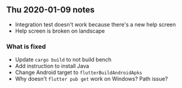## Thu 2020-01-09 notes

-   Integration test doesn't work because there's a new help screen
-   Help screen is broken on landscape

### What is fixed

-   Update `cargo build` to not build bench
-   Add instruction to install Java
-   Change Android target to `flutterBuildAndroidApks`
-   Why doesn't `flutter pub get` work on Windows? Path issue?